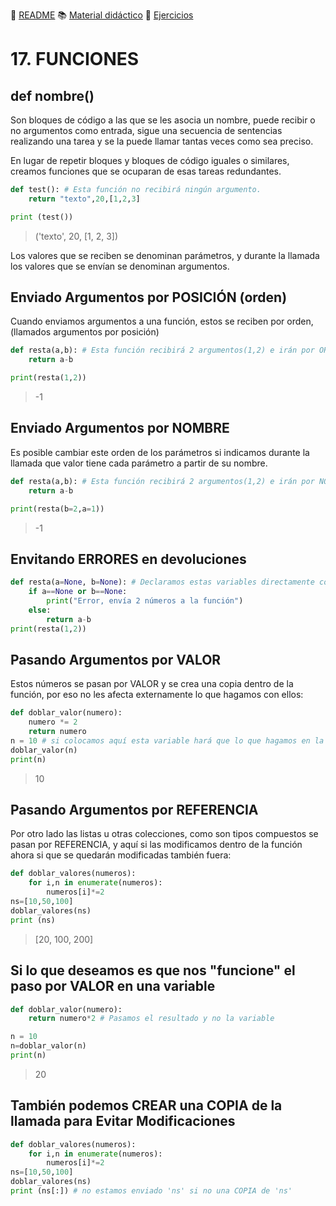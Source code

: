 :page_with_curl: [README](../README.md) :books: [Material didáctico](/documentation/indicedocu.md) :pencil: [Ejercicios](/tests/indicetests.md)

# 17. FUNCIONES
## def nombre()

Son bloques de código a las que se les asocia un nombre, puede recibir o no argumentos como entrada, sigue una secuencia de sentencias realizando una tarea y se la puede llamar tantas veces como sea preciso.

En lugar de repetir bloques y bloques de código iguales o similares, creamos funciones que se ocuparan de esas tareas redundantes.


````python
def test(): # Esta función no recibirá ningún argumento.
    return "texto",20,[1,2,3]

print (test())
````
>('texto', 20, [1, 2, 3])

Los valores que se reciben se denominan parámetros, 
y durante la llamada los valores que se envían se denominan argumentos.

## Enviado Argumentos por POSICIÓN (orden)
Cuando enviamos argumentos a una función, estos se reciben por orden, (llamados argumentos por posición)


````python
def resta(a,b): # Esta función recibirá 2 argumentos(1,2) e irán por ORDEN 1 será 'a' y 2 será 'b'
    return a-b

print(resta(1,2))
````
>-1

## Enviado Argumentos por NOMBRE
Es posible cambiar este orden de los parámetros si 
indicamos durante la llamada que valor tiene cada parámetro a partir de su nombre.
````python
def resta(a,b): # Esta función recibirá 2 argumentos(1,2) e irán por NOMBRE 1 será 'a' y 2 será 'b'
    return a-b

print(resta(b=2,a=1))
````
>-1

## Envitando ERRORES en devoluciones

````python
def resta(a=None, b=None): # Declaramos estas variables directamente con None (vacías)
    if a==None or b==None:
        print("Error, envía 2 números a la función")
    else:
        return a-b
print(resta(1,2))
````

## Pasando Argumentos por VALOR
Estos números se pasan por VALOR y se crea una copia dentro de la función, 
por eso no les afecta externamente lo que hagamos con ellos:
````python
def doblar_valor(numero):
    numero *= 2 
    return numero
n = 10 # si colocamos aquí esta variable hará que lo que hagamos en la función no tendrá efecto
doblar_valor(n)
print(n) 
````
>10
## Pasando Argumentos por REFERENCIA

Por otro lado las listas u otras colecciones, como son tipos compuestos se pasan por REFERENCIA, 
y aquí si las modificamos dentro de la función ahora si que se quedarán modificadas también fuera:

````python
def doblar_valores(numeros):
    for i,n in enumerate(numeros):
        numeros[i]*=2 
ns=[10,50,100]
doblar_valores(ns)
print (ns)

````
>[20, 100, 200]

## Si lo que deseamos es que nos "funcione" el paso por VALOR en una variable

````python
def doblar_valor(numero):
    return numero*2 # Pasamos el resultado y no la variable

n = 10 
n=doblar_valor(n)
print(n) 
````
>20

## También podemos CREAR una COPIA de la llamada para Evitar Modificaciones
````python
def doblar_valores(numeros):
    for i,n in enumerate(numeros):
        numeros[i]*=2 
ns=[10,50,100]
doblar_valores(ns)
print (ns[:]) # no estamos enviado 'ns' si no una COPIA de 'ns'
````
